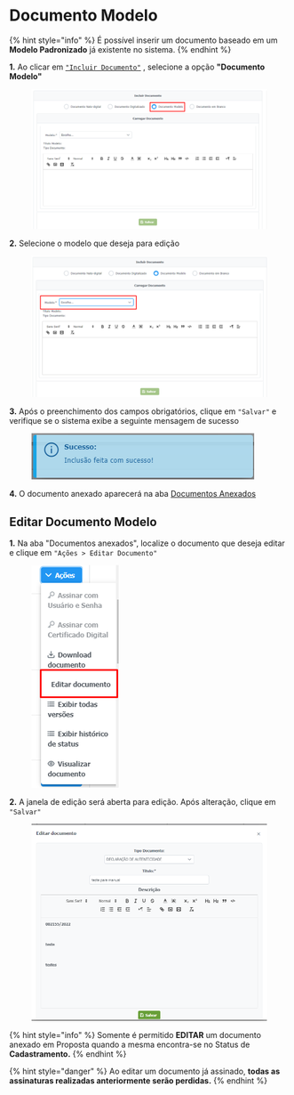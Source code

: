 # Documento Modelo

{% hint style="info" %}
É possível inserir um documento baseado em um **Modelo Padronizado** já existente no sistema.
{% endhint %}

**1.** Ao clicar em [`"Incluir Documento"`](broken-reference) , selecione a opção **"Documento Modelo"**

<figure><img src="../../../.gitbook/assets/image (532).png" alt=""><figcaption></figcaption></figure>

**2.** Selecione o modelo que deseja para edição

<figure><img src="../../../.gitbook/assets/image (503).png" alt=""><figcaption></figcaption></figure>

**3.** Após o preenchimento dos campos obrigatórios, clique em `"Salvar"`  e verifique se o sistema exibe a seguinte mensagem de sucesso

<figure><img src="../../../.gitbook/assets/image (524).png" alt=""><figcaption></figcaption></figure>

**4.** O documento anexado aparecerá na aba [Documentos Anexados](../)

## Editar Documento Modelo

**1.** Na aba "Documentos anexados", localize o documento que deseja editar e clique em `"Ações > Editar Documento"`&#x20;

<figure><img src="../../../.gitbook/assets/image (511).png" alt=""><figcaption></figcaption></figure>

**2.** A janela de edição será aberta para edição. Após alteração, clique em `"Salvar"`

<figure><img src="../../../.gitbook/assets/image (462).png" alt=""><figcaption></figcaption></figure>

{% hint style="info" %}
Somente é permitido **EDITAR** um documento anexado em Proposta quando a mesma encontra-se no Status de **Cadastramento.**
{% endhint %}

{% hint style="danger" %}
Ao editar um documento já assinado, **todas as assinaturas realizadas anteriormente serão perdidas.**
{% endhint %}
